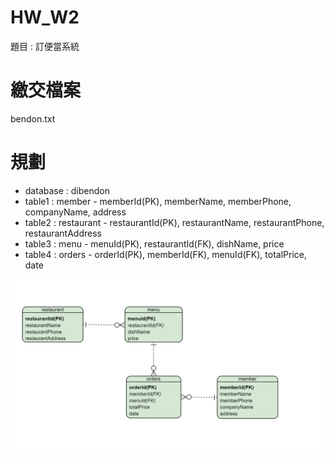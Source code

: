 # HW_W2
題目 : 訂便當系統

# 繳交檔案
bendon.txt

# 規劃
- database : dibendon
- table1 : member - memberId(PK), memberName, memberPhone, companyName, address
- table2 : restaurant - restaurantId(PK), restaurantName, restaurantPhone, restaurantAddress
- table3 : menu - menuId(PK), restaurantId(FK), dishName, price
- table4 : orders - orderId(PK), memberId(FK), menuId(FK), totalPrice, date

![ERD](./ERD.png)